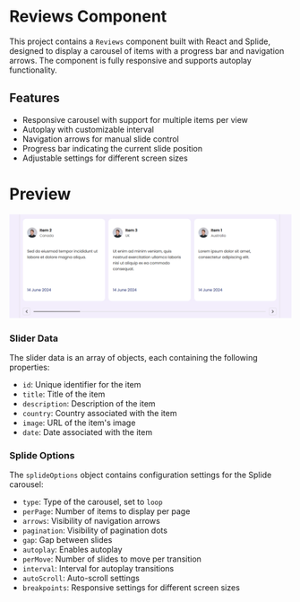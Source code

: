 # Reviews Component

This project contains a `Reviews` component built with React and Splide, designed to display a carousel of items with a progress bar and navigation arrows. The component is fully responsive and supports autoplay functionality.

## Features

- Responsive carousel with support for multiple items per view
- Autoplay with customizable interval
- Navigation arrows for manual slide control
- Progress bar indicating the current slide position
- Adjustable settings for different screen sizes

# Preview

![Sample Preview](https://github.com/AroshaRavishan/Reviews-Slider-NextJs/blob/main/sample%20preview.png)



### Slider Data

The slider data is an array of objects, each containing the following properties:

- `id`: Unique identifier for the item
- `title`: Title of the item
- `description`: Description of the item
- `country`: Country associated with the item
- `image`: URL of the item's image
- `date`: Date associated with the item

### Splide Options

The `splideOptions` object contains configuration settings for the Splide carousel:

- `type`: Type of the carousel, set to `loop`
- `perPage`: Number of items to display per page
- `arrows`: Visibility of navigation arrows
- `pagination`: Visibility of pagination dots
- `gap`: Gap between slides
- `autoplay`: Enables autoplay
- `perMove`: Number of slides to move per transition
- `interval`: Interval for autoplay transitions
- `autoScroll`: Auto-scroll settings
- `breakpoints`: Responsive settings for different screen sizes


